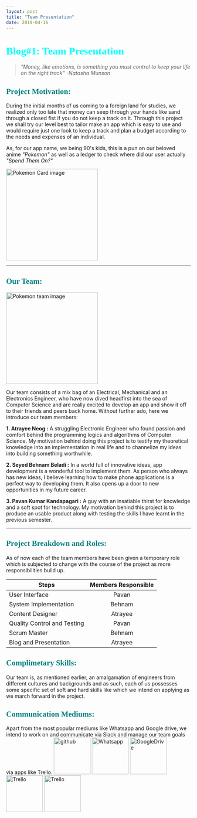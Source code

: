 ```yaml
---
layout: post
title: "Team Presentation"
date: 2019-04-16
---
```


# **<span style="color:Aqua; font-family:Bebas Neue">Blog#1: Team Presentation</span>**
> *"Money, like emotions, is something you must control to keep your life on the right track"
  -Natasha Munson*


## **<span style="color:#008080; font-family:Cursive">Project Motivation:</span>**

During the initial months of us coming to a foreign land for studies, we realized only too late that money can seep through your hands like sand through a closed fist if you do not keep a track on it. Through this project we shall try our level best to tailor make an app which is easy to use and would require just one look to keep a track and plan a budget according to the needs and expenses of an individual.

As, for our app name, we being 90's kids, this is a pun on our beloved anime *"Pokemon"* as well as a ledger to check where did our user actually *"Spend Them On?"*


<img src="{{site.baseurl}}/images/PokeCard.jpg" alt="Pokemon Card image" width="250" align = "middle" />


***
## **<span style="color:#008080; font-family:Cursive">Our Team:</span>**
<img src="{{site.baseurl}}/images/team_pokemon.jpg" alt="Pokemon team image" width="250" align = "middle" />





Our team consists of a mix bag of an Electrical, Mechanical and an Electronics Engineer, who have now dived headfirst into the sea of Computer Science and are  really excited to develop an app and show it off to their friends and peers back home. Without further ado, here we introduce our team members:

**1. Atrayee Neog :** A struggling Electronic Engineer who found passion and comfort behind the programming logics and algorithms of Computer Science. My motivation behind doing this project is to testify my theoretical knowledge into an implementation in real life and to channelize my ideas into building something worthwhile.

**2. Seyed Behnam Beladi :** In a world full of innovative ideas, app development is a wonderful tool to implement them. As person who always has new ideas, I believe learning how to make phone applications is a perfect way to developing them. It also opens up a door to new opportunities in my future career.

**3. Pavan Kumar Kandapagari :** A guy with an insatiable thirst for knowledge and a soft spot for technology. My motivation behind this project is to produce an usable product along with testing the skills I have learnt in the previous semester.


***
## **<span style="color:#008080; font-family:Cursive"> Project Breakdown and Roles:</span>**

As of now each of the team members have been given a temporary role which is subjected to change with the course of the project as more responsibilities build up.


| Steps       | Members Responsible           |
| ------------- |:-------------:|
| User Interface     | Pavan |
| System Implementation    | Behnam      |
| Content Designer | Atrayee     |
| Quality Control and Testing     | Pavan |
| Scrum Master    | Behnam      |
| Blog and Presentation | Atrayee     |

## **<span style="color:#008080;font-family:Cursive">Complimetary Skills:</span>**

Our team is, as mentioned earlier, an amalgamation of engineers from different cultures and backgrounds and as such, each of us possesses some specific set of soft and hard skills like which we intend on applying as we march forward in the project.

## **<span style= "color:#008080;font-family:Cursive">Communication Mediums:</span>**

Apart from the most popular mediums like Whatsapp and Google drive, we intend to work on and communicate via Slack and manage our team goals via apps like Trello.
<img src="{{site.baseurl}}/images/GitHub-Mark-120px-plus.png" alt="github" width="100"/>
<img src="{{site.baseurl}}/images/WhatsApp_Logo_1.png" alt="Whatsapp" width="100"/>
<img src="{{site.baseurl}}/images/Google_Drive_logo.png" alt="GoogleDrive" width="100"/>
<img src="{{site.baseurl}}/images/trello_logo.png" alt="Trello" width="100"/>
<img src="{{site.baseurl}}/images/slack-logo-icon.png" alt="Trello" width="100"/>

